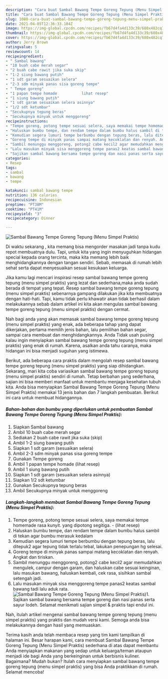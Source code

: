 ```yaml
---
description: "Cara buat Sambal Bawang Tempe Goreng Tepung (Menu Simpel Praktis) yang lezat Untuk Jualan"
title: "Cara buat Sambal Bawang Tempe Goreng Tepung (Menu Simpel Praktis) yang lezat Untuk Jualan"
slug: 1080-cara-buat-sambal-bawang-tempe-goreng-tepung-menu-simpel-praktis-yang-lezat-untuk-jualan
date: 2021-04-05T12:36:33.184Z
image: https://img-global.cpcdn.com/recipes/fb67d4fa4d133c39/680x482cq70/sambal-bawang-tempe-goreng-tepung-menu-simpel-praktis-foto-resep-utama.jpg
thumbnail: https://img-global.cpcdn.com/recipes/fb67d4fa4d133c39/680x482cq70/sambal-bawang-tempe-goreng-tepung-menu-simpel-praktis-foto-resep-utama.jpg
cover: https://img-global.cpcdn.com/recipes/fb67d4fa4d133c39/680x482cq70/sambal-bawang-tempe-goreng-tepung-menu-simpel-praktis-foto-resep-utama.jpg
author: Jerry Brown
ratingvalue: 5
reviewcount: 14
recipeingredient:
- " Sambal bawang"
- "10 buah cabe merah segar"
- "2 buah cabe rawit jika suka skip"
- "1-2 siung bawang putih"
- "1 sdt garam sesuaikan selera"
- "2-3 sdm minyak panas sisa goreng tempe"
- " Tempe goreng"
- "1 papan tempe homade           lihat resep"
- "1 siung bawang putih"
- "1 sdt garam sesuaikan selera asinnya"
- "1/2 sdt ketumbar"
- "Secukupnya tepung beras"
- "Secukupnya minyak untuk menggoreng"
recipeinstructions:
- "Tempe goreng, potong tempe sesuai selera, saya memakai tempe homemade rasa kunyit. yang dipotong segitiga.           (lihat resep)"
- "Haluskan bumbu tempe, dan rendam tempe dalam bumbu halus sambil di tekan agar bumbu merasuk kedalam"
- "Kemudian segera lumuri tempe berbumbu dengan tepung beras, lalu ditepuk2 agar tepung tidak terlalu tebal, lakukan penepungan hg selesai."
- "Goreng tempe di minyak panas sampai matang kecoklatan dan renyah. Angkat dan tiriskan."
- "Sambil menunggu menggoreng, potong2 cabe kecil2 agar memudahkan mengulek, campur dengan garam, dan haluskan cabe sesuai keinginan, lalu masukan bawang, haluskan kembali, cek rasa, sisihkan sambal setengah jadi."
- "Lalu masukan minyak sisa menggoreng tempe panas2 keatas sambal bawang tadi lalu aduk rata."
- "Sajikan sambal bawang bersama tempe goreng dan nasi panas serta sayur lodeh. Selamat menikmati sajian simpel &amp; praktis tapi endul ini."
categories:
- Resep
tags:
- sambal
- bawang
- tempe

katakunci: sambal bawang tempe 
nutrition: 136 calories
recipecuisine: Indonesian
preptime: "PT38M"
cooktime: "PT41M"
recipeyield: "3"
recipecategory: Dinner

---
```



![Sambal Bawang Tempe Goreng Tepung (Menu Simpel Praktis)](https://img-global.cpcdn.com/recipes/fb67d4fa4d133c39/680x482cq70/sambal-bawang-tempe-goreng-tepung-menu-simpel-praktis-foto-resep-utama.jpg)

Di waktu  sekarang , kita memang bisa mengorder masakan jadi tanpa kudu repot membuatnya dulu. Tapi, untuk kita yang ingin menyuguhkan hidangan special kepada orang tercinta, maka kita memang lebih baik menghidangkannya dengan tangan sendiri. Sebab, memasak di rumah lebih sehat serta dapat menyesuaikan sesuai kesukaan keluarga.

Jika kamu lagi mencari inspirasi resep sambal bawang tempe goreng tepung (menu simpel praktis) yang lezat dan sederhana,maka anda sudah berada di tempat yang tepat. Resep sambal bawang tempe goreng tepung (menu simpel praktis)  sebenarnya gampang dilakukan jika kita membuatnya dengan hati-hati. Tapi, kamu tidak perlu khawatir akan tidak berhasil dalam melakukannya 
sebab dalam artikel ini kita akan mengulas sambal bawang tempe goreng tepung (menu simpel praktis) dengan cermat.  



Nah bagi anda yang akan memasak sambal bawang tempe goreng tepung (menu simpel praktis) yang enak, ada beberapa tahap yang dapat dikerjakan, pertama memilih jenis bahan, lalu pemilihan bahan segar, sampai cara membuat dan menghidangkannya. Anda Tidak usah pusing kalau ingin menyiapkan sambal bawang tempe goreng tepung (menu simpel praktis) yang enak di rumah. Karena, asalkan anda  tahu caranya, maka hidangan ini bisa menjadi suguhan yang istimewa.

Berikut, ada beberapa cara praktis  dalam mengolah resep sambal bawang tempe goreng tepung (menu simpel praktis) yang siap dihidangkan. Sekarang, mari kita coba variasikan sambal bawang tempe goreng tepung (menu simpel praktis) sendiri di rumah. Tetap berbahan yang sederhana, sajian ini bisa memberi manfaat untuk membantu menjaga kesehatan tubuh kita. Anda bisa menyiapkan Sambal Bawang Tempe Goreng Tepung (Menu Simpel Praktis) memakai 13 jenis bahan dan 7 langkah pembuatan. Berikut ini cara untuk membuat hidangannya.

<!--inarticleads1-->

##### Bahan-bahan dan bumbu yang diperlukan untuk pembuatan Sambal Bawang Tempe Goreng Tepung (Menu Simpel Praktis):

1. Siapkan  Sambal bawang
1. Ambil 10 buah cabe merah segar
1. Sediakan 2 buah cabe rawit jika suka (skip)
1. Ambil 1-2 siung bawang putih
1. Siapkan 1 sdt garam (sesuaikan selera)
1. Ambil 2-3 sdm minyak panas sisa goreng tempe
1. Gunakan  Tempe goreng
1. Ambil 1 papan tempe homade           (lihat resep)
1. Ambil 1 siung bawang putih
1. Siapkan 1 sdt garam (sesuaikan selera asinnya)
1. Siapkan 1/2 sdt ketumbar
1. Gunakan Secukupnya tepung beras
1. Ambil Secukupnya minyak untuk menggoreng




<!--inarticleads2-->

##### Langkah-langkah membuat Sambal Bawang Tempe Goreng Tepung (Menu Simpel Praktis):

1. Tempe goreng, potong tempe sesuai selera, saya memakai tempe homemade rasa kunyit. yang dipotong segitiga. -           (lihat resep)
1. Haluskan bumbu tempe, dan rendam tempe dalam bumbu halus sambil di tekan agar bumbu merasuk kedalam
1. Kemudian segera lumuri tempe berbumbu dengan tepung beras, lalu ditepuk2 agar tepung tidak terlalu tebal, lakukan penepungan hg selesai.
1. Goreng tempe di minyak panas sampai matang kecoklatan dan renyah. Angkat dan tiriskan.
1. Sambil menunggu menggoreng, potong2 cabe kecil2 agar memudahkan mengulek, campur dengan garam, dan haluskan cabe sesuai keinginan, lalu masukan bawang, haluskan kembali, cek rasa, sisihkan sambal setengah jadi.
1. Lalu masukan minyak sisa menggoreng tempe panas2 keatas sambal bawang tadi lalu aduk rata.
<img src="//assets-global.cpcdn.com/assets/icons/button_play-2c75c40dde080a61004c1f40b05d8f140eaff45d7e9e6481dc71c63d2e7c4909.png" alt="Sambal Bawang Tempe Goreng Tepung (Menu Simpel Praktis)">1. Sajikan sambal bawang bersama tempe goreng dan nasi panas serta sayur lodeh. Selamat menikmati sajian simpel &amp; praktis tapi endul ini.




Nah, itulah artikel mengenai  sambal bawang tempe goreng tepung (menu simpel praktis)  yang praktis dan mudah versi kami. Semoga anda bisa melakukannya dengan hasil yang memuaskan. 

Terima kasih anda telah membaca resep yang tim kami tampilkan di halaman ini. Besar harapan kami, cara membuat  Sambal Bawang Tempe Goreng Tepung (Menu Simpel Praktis) sederhana di atas dapat membantu Anda menyiapkan makanan yang sedap untuk keluarga/teman ataupun menjadi ide bagi Anda yang berkeinginan untuk berbisnis kuliner. Bagaimana? Mudah bukan? Itulah cara menyiapkan sambal bawang tempe goreng tepung (menu simpel praktis) yang bisa Anda praktikkan di rumah. Selamat mencoba!


